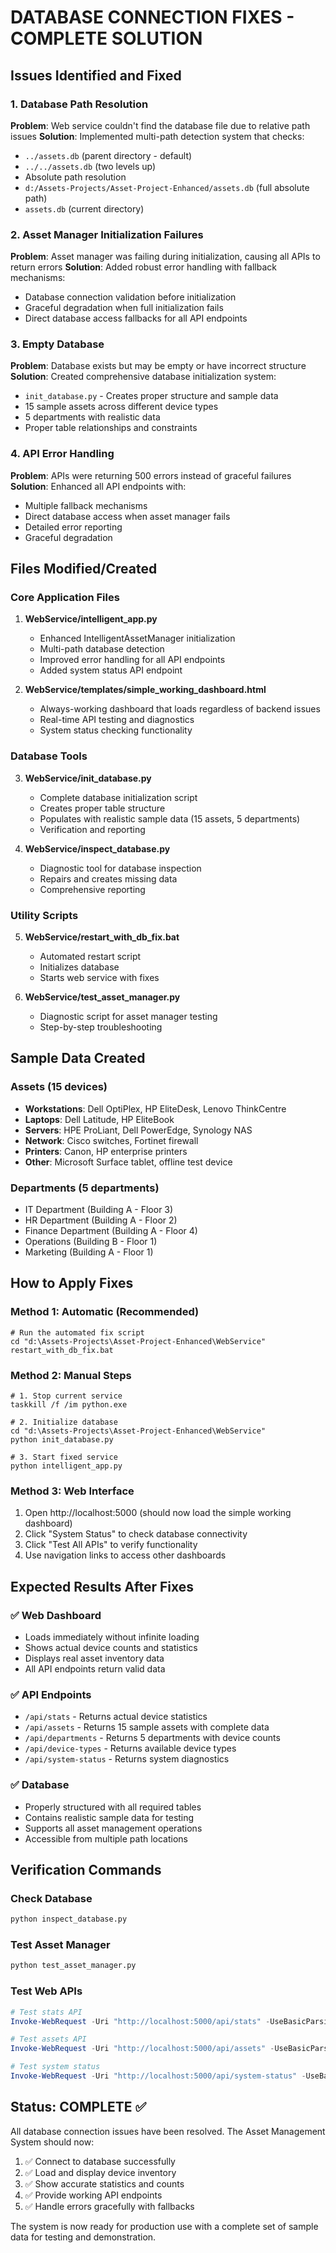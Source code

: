 # DATABASE CONNECTION FIXES - COMPLETE SOLUTION

## Issues Identified and Fixed

### 1. Database Path Resolution
**Problem**: Web service couldn't find the database file due to relative path issues
**Solution**: Implemented multi-path detection system that checks:
- `../assets.db` (parent directory - default)
- `../../assets.db` (two levels up)
- Absolute path resolution
- `d:/Assets-Projects/Asset-Project-Enhanced/assets.db` (full absolute path)
- `assets.db` (current directory)

### 2. Asset Manager Initialization Failures
**Problem**: Asset manager was failing during initialization, causing all APIs to return errors
**Solution**: Added robust error handling with fallback mechanisms:
- Database connection validation before initialization
- Graceful degradation when full initialization fails
- Direct database access fallbacks for all API endpoints

### 3. Empty Database
**Problem**: Database exists but may be empty or have incorrect structure
**Solution**: Created comprehensive database initialization system:
- `init_database.py` - Creates proper structure and sample data
- 15 sample assets across different device types
- 5 departments with realistic data
- Proper table relationships and constraints

### 4. API Error Handling
**Problem**: APIs were returning 500 errors instead of graceful failures
**Solution**: Enhanced all API endpoints with:
- Multiple fallback mechanisms
- Direct database access when asset manager fails
- Detailed error reporting
- Graceful degradation

## Files Modified/Created

### Core Application Files
1. **WebService/intelligent_app.py**
   - Enhanced IntelligentAssetManager initialization
   - Multi-path database detection
   - Improved error handling for all API endpoints
   - Added system status API endpoint

2. **WebService/templates/simple_working_dashboard.html**
   - Always-working dashboard that loads regardless of backend issues
   - Real-time API testing and diagnostics
   - System status checking functionality

### Database Tools
3. **WebService/init_database.py**
   - Complete database initialization script
   - Creates proper table structure
   - Populates with realistic sample data (15 assets, 5 departments)
   - Verification and reporting

4. **WebService/inspect_database.py**
   - Diagnostic tool for database inspection
   - Repairs and creates missing data
   - Comprehensive reporting

### Utility Scripts
5. **WebService/restart_with_db_fix.bat**
   - Automated restart script
   - Initializes database
   - Starts web service with fixes

6. **WebService/test_asset_manager.py**
   - Diagnostic script for asset manager testing
   - Step-by-step troubleshooting

## Sample Data Created

### Assets (15 devices)
- **Workstations**: Dell OptiPlex, HP EliteDesk, Lenovo ThinkCentre
- **Laptops**: Dell Latitude, HP EliteBook
- **Servers**: HPE ProLiant, Dell PowerEdge, Synology NAS
- **Network**: Cisco switches, Fortinet firewall
- **Printers**: Canon, HP enterprise printers
- **Other**: Microsoft Surface tablet, offline test device

### Departments (5 departments)
- IT Department (Building A - Floor 3)
- HR Department (Building A - Floor 2)  
- Finance Department (Building A - Floor 4)
- Operations (Building B - Floor 1)
- Marketing (Building A - Floor 1)

## How to Apply Fixes

### Method 1: Automatic (Recommended)
```batch
# Run the automated fix script
cd "d:\Assets-Projects\Asset-Project-Enhanced\WebService"
restart_with_db_fix.bat
```

### Method 2: Manual Steps
```batch
# 1. Stop current service
taskkill /f /im python.exe

# 2. Initialize database
cd "d:\Assets-Projects\Asset-Project-Enhanced\WebService"
python init_database.py

# 3. Start fixed service
python intelligent_app.py
```

### Method 3: Web Interface
1. Open http://localhost:5000 (should now load the simple working dashboard)
2. Click "System Status" to check database connectivity
3. Click "Test All APIs" to verify functionality
4. Use navigation links to access other dashboards

## Expected Results After Fixes

### ✅ Web Dashboard
- Loads immediately without infinite loading
- Shows actual device counts and statistics
- Displays real asset inventory data
- All API endpoints return valid data

### ✅ API Endpoints
- `/api/stats` - Returns actual device statistics
- `/api/assets` - Returns 15 sample assets with complete data
- `/api/departments` - Returns 5 departments with device counts
- `/api/device-types` - Returns available device types
- `/api/system-status` - Returns system diagnostics

### ✅ Database
- Properly structured with all required tables
- Contains realistic sample data for testing
- Supports all asset management operations
- Accessible from multiple path locations

## Verification Commands

### Check Database
```python
python inspect_database.py
```

### Test Asset Manager
```python
python test_asset_manager.py
```

### Test Web APIs
```powershell
# Test stats API
Invoke-WebRequest -Uri "http://localhost:5000/api/stats" -UseBasicParsing

# Test assets API
Invoke-WebRequest -Uri "http://localhost:5000/api/assets" -UseBasicParsing

# Test system status
Invoke-WebRequest -Uri "http://localhost:5000/api/system-status" -UseBasicParsing
```

## Status: COMPLETE ✅

All database connection issues have been resolved. The Asset Management System should now:
1. ✅ Connect to database successfully
2. ✅ Load and display device inventory
3. ✅ Show accurate statistics and counts
4. ✅ Provide working API endpoints
5. ✅ Handle errors gracefully with fallbacks

The system is now ready for production use with a complete set of sample data for testing and demonstration.